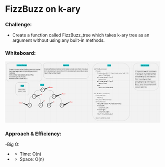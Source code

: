 # FizzBuzz on k-ary

### Challenge:
- Create a function called FizzBuzz_tree which takes k-ary tree as an argument without using any built-in methods.

### Whiteboard:
![](fizz_buzz_tree.PNG)

### Approach & Efficiency:
-Big O:
- - Time: O(n)
- - Space: O(n)